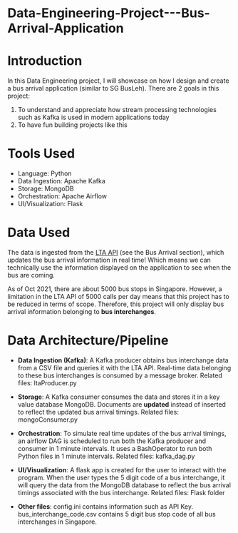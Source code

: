 # Data-Engineering-Project---Bus-Arrival-Application


# Introduction
In this Data Engineering project, I will showcase on how I design and create a bus arrival application (similar to SG BusLeh). There are 2 goals in this project:
1. To understand and appreciate how stream processing technologies such as Kafka is used in modern applications today
2. To have fun building projects like this

# Tools Used
- Language: Python
- Data Ingestion: Apache Kafka
- Storage: MongoDB
- Orchestration: Apache Airflow
- UI/Visualization: Flask

# Data Used
The data is ingested from the [LTA API](https://datamall.lta.gov.sg/content/datamall/en/dynamic-data.html) (see the Bus Arrival section), which updates the bus arrival information in real time! Which means we can technically use the information displayed on the application to see when the bus are coming.

As of Oct 2021, there are about 5000 bus stops in Singapore. However, a limitation in the LTA API of 5000 calls per day means that this project has to be reduced in terms of scope. Therefore, this project will only display bus arrival information belonging to **bus interchanges**.

# Data Architecture/Pipeline
- **Data Ingestion (Kafka)**: A Kafka producer obtains bus interchange data from a CSV file and queries it with the LTA API. Real-time data belonging to these bus interchanges is consumed by a message broker. Related files: ltaProducer.py

- **Storage**: A Kafka consumer consumes the data and stores it in a key value database MongoDB. Documents are **updated** instead of inserted to reflect the updated bus arrival timings. Related files: mongoConsumer.py

- **Orchestration**: To simulate real time updates of the bus arrival timings, an airflow DAG is scheduled to run both the Kafka producer and consumer in 1 minute intervals. It uses a BashOperator to run both Python files in 1 minute intervals. Related files: kafka_dag.py

- **UI/Visualization**: A flask app is created for the user to interact with the program. When the user types the 5 digit code of a bus interchange, it will query the data from the MongoDB database to reflect the bus arrival timings associated with the bus interchange. Related files: Flask folder

- **Other files**: config.ini contains information such as API Key. bus_interchange_code.csv contains 5 digit bus stop code of all bus interchanges in Singapore.

